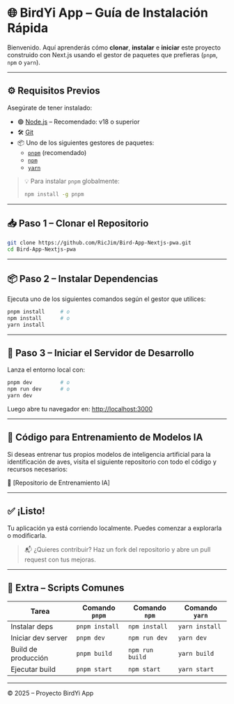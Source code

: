 # 🌐 BirdYi App – Guía de Instalación Rápida

Bienvenido. Aquí aprenderás cómo **clonar**, **instalar** e **iniciar** este proyecto construido con Next.js usando el gestor de paquetes que prefieras (`pnpm`, `npm` o `yarn`).

---

## ⚙️ Requisitos Previos

Asegúrate de tener instalado:

- 🟢 [Node.js](https://nodejs.org/) – Recomendado: v18 o superior  
- 🛠️ [Git](https://git-scm.com/)  
- 📦 Uno de los siguientes gestores de paquetes:
  - [`pnpm`](https://pnpm.io/) (recomendado)
  - [`npm`](https://www.npmjs.com/)
  - [`yarn`](https://yarnpkg.com/)

> 💡 Para instalar `pnpm` globalmente:
> ```bash
> npm install -g pnpm
> ```

---

## 📥 Paso 1 – Clonar el Repositorio

```bash
git clone https://github.com/RicJim/Bird-App-Nextjs-pwa.git
cd Bird-App-Nextjs-pwa
```

---

## 📦 Paso 2 – Instalar Dependencias

Ejecuta uno de los siguientes comandos según el gestor que utilices:

```bash
pnpm install     # o
npm install      # o
yarn install
```

---

## 🚀 Paso 3 – Iniciar el Servidor de Desarrollo

Lanza el entorno local con:

```bash
pnpm dev         # o
npm run dev      # o
yarn dev
```

Luego abre tu navegador en: [http://localhost:3000](http://localhost:3000)

---

## 🤖 Código para Entrenamiento de Modelos IA

Si deseas entrenar tus propios modelos de inteligencia artificial para la identificación de aves, visita el siguiente repositorio con todo el código y recursos necesarios:

🔗 [Repositorio de Entrenamiento IA]

---

## ✅ ¡Listo!

Tu aplicación ya está corriendo localmente. Puedes comenzar a explorarla o modificarla.

> 📬 ¿Quieres contribuir? Haz un fork del repositorio y abre un pull request con tus mejoras.

---

## 🧩 Extra – Scripts Comunes

| Tarea              | Comando `pnpm`     | Comando `npm`         | Comando `yarn`     |
|--------------------|--------------------|-----------------------|--------------------|
| Instalar deps      | `pnpm install`     | `npm install`         | `yarn install`     |
| Iniciar dev server | `pnpm dev`         | `npm run dev`         | `yarn dev`         |
| Build de producción| `pnpm build`       | `npm run build`       | `yarn build`       |
| Ejecutar build     | `pnpm start`       | `npm start`           | `yarn start`       |

---

© 2025 – Proyecto BirdYi App
